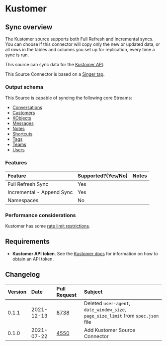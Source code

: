 # Kustomer

## Sync overview

The Kustomer source supports both Full Refresh and Incremental syncs. You can choose if this connector will copy only the new or updated data, or all rows in the tables and columns you set up for replication, every time a sync is run.

This source can sync data for the [Kustomer API](https://developer.kustomer.com/kustomer-api-docs).

This Source Connector is based on a [Singer tap](https://github.com/singer-io/tap-kustomer).

### Output schema

This Source is capable of syncing the following core Streams:

* [Conversations](https://developer.kustomer.com/kustomer-api-docs/reference/conversations)
* [Customers](https://developer.kustomer.com/kustomer-api-docs/reference/customers)
* [KObjects](https://developer.kustomer.com/kustomer-api-docs/reference/kobjects-custom-objects)
* [Messages](https://developer.kustomer.com/kustomer-api-docs/reference/messages)
* [Notes](https://developer.kustomer.com/kustomer-api-docs/reference/notes)
* [Shortcuts](https://developer.kustomer.com/kustomer-api-docs/reference/shortcuts)
* [Tags](https://developer.kustomer.com/kustomer-api-docs/reference/tags-knowledge-base)
* [Teams](https://developer.kustomer.com/kustomer-api-docs/reference/teams)
* [Users](https://developer.kustomer.com/kustomer-api-docs/reference/users)

### Features

| Feature | Supported?\(Yes/No\) | Notes |
| :--- | :--- | :--- |
| Full Refresh Sync | Yes |  |
| Incremental - Append Sync | Yes |  |
| Namespaces | No |  |

### Performance considerations

Kustomer has some [rate limit restrictions](https://developer.kustomer.com/kustomer-api-docs/reference/rate-limiting).

## Requirements

* **Kustomer API token**. See the [Kustomer docs](https://help.kustomer.com/api-keys-SJs5YTIWX) for information on how to obtain an API token. 

## Changelog

| Version | Date | Pull Request | Subject |
| :--- | :--- | :--- | :--- |
| 0.1.1 | 2021-12-13 | [8738](https://github.com/airbytehq/airbyte/pull/8738) | Deleted `user-agent`, `date_window_size`, `page_size_limit` from `spec.json` file  |
| 0.1.0 | 2021-07-22 | [4550](https://github.com/airbytehq/airbyte/pull/4550) | Add Kustomer Source Connector |

